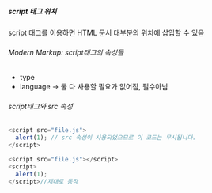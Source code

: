 ##### script 태그 위치
script 태그를 이용하면 HTML 문서 대부분의 위치에 삽입할 수 있음

###### Modern Markup: script태그의 속성들
- type
- language
-> 둘 다 사용할 필요가 없어짐, 필수아님

###### script태그와 src 속성
```javascript
<script src="file.js">
  alert(1); // src 속성이 사용되었으므로 이 코드는 무시됩니다.
</script>

<script src="file.js"></script>
<script>
  alert(1);
</script>//제대로 동작
```



